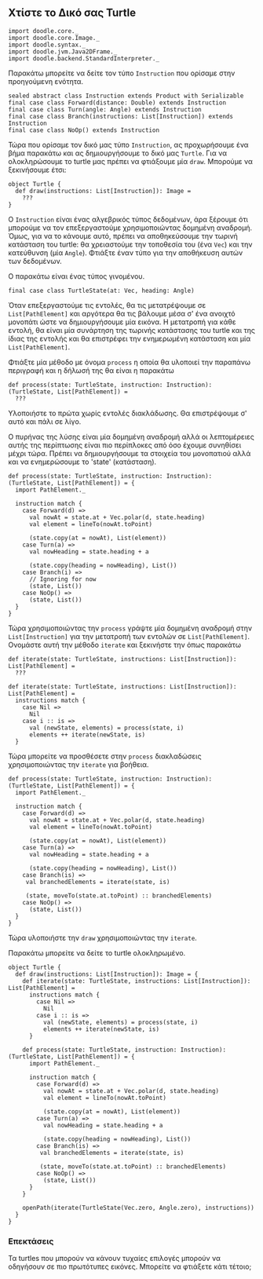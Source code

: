 ## Χτίστε το Δικό σας Turtle

```tut:invisible
import doodle.core._
import doodle.core.Image._
import doodle.syntax._
import doodle.jvm.Java2DFrame._
import doodle.backend.StandardInterpreter._
```

Παρακάτω μπορείτε να δείτε τον τύπο `Instruction` που ορίσαμε στην προηγούμενη ενότητα.

```tut:book
sealed abstract class Instruction extends Product with Serializable
final case class Forward(distance: Double) extends Instruction
final case class Turn(angle: Angle) extends Instruction
final case class Branch(instructions: List[Instruction]) extends Instruction
final case class NoOp() extends Instruction
```

Τώρα που ορίσαμε τον δικό μας τύπο `Instruction`, ας προχωρήσουμε ένα βήμα παρακάτω και ας δημιουργήσουμε το δικό μας `Turtle`. Για να ολοκληρώσουμε το turtle μας πρέπει να φτιάξουμε μία `draw`. Μπορούμε να ξεκινήσουμε έτσι:

```tut:book
object Turtle {
  def draw(instructions: List[Instruction]): Image =
    ???
}
```

Ο `Instruction` είναι ένας αλγεβρικός τύπος δεδομένων, άρα ξέρουμε ότι μπορούμε να τον επεξεργαστούμε χρησιμοποιώντας δομημένη αναδρομή. Όμως, για να το κάνουμε αυτό, πρέπει να αποθηκεύσουμε την τωρινή κατάσταση του turtle: θα χρειαστούμε την τοποθεσία του (ένα `Vec`) και την κατεύθυνση (μία `Angle`). Φτιάξτε έναν τύπο για την αποθήκευση αυτών των δεδομένων.

<div class="solution">
Ο παρακάτω είναι ένας τύπος γινομένου.

```tut:book
final case class TurtleState(at: Vec, heading: Angle)
```
</div>

Όταν επεξεργαστούμε τις εντολές, θα τις μετατρέψουμε σε `List[PathElement]` και αργότερα θα τις βάλουμε μέσα σ' ένα ανοιχτό μονοπάτι ώστε να δημιουργήσουμε μία εικόνα. Η μετατροπή για κάθε εντολή, θα είναι μία συνάρτηση της τωρινής κατάστασης του turtle και της ίδιας της εντολής και θα επιστρέφει την ενημερωμένη κατάσταση και μία `List[PathElement]`.

Φτιάξτε μία μέθοδο με όνομα `process` η οποία θα υλοποιεί την παραπάνω περιγραφή και η δήλωσή της θα είναι η παρακάτω

```tut:book
def process(state: TurtleState, instruction: Instruction): (TurtleState, List[PathElement]) =
  ???
```

Υλοποιήστε το πρώτα χωρίς εντολές διακλάδωσης. Θα επιστρέψουμε σ' αυτό και πάλι σε λίγο.

<div class="solution">
Ο πυρήνας της λύσης είναι μία δομημένη αναδρομή αλλά οι λεπτομέρειες αυτής της περίπτωσης είναι πιο περίπλοκες από όσο έχουμε συνηθίσει μέχρι τώρα. Πρέπει να δημιουργήσουμε τα στοιχεία του μονοπατιού αλλά και να ενημερώσουμε το 'state' (κατάσταση).

```tut:book
def process(state: TurtleState, instruction: Instruction): (TurtleState, List[PathElement]) = {
  import PathElement._
  
  instruction match {
    case Forward(d) =>
      val nowAt = state.at + Vec.polar(d, state.heading)
      val element = lineTo(nowAt.toPoint)

      (state.copy(at = nowAt), List(element))
    case Turn(a) =>
      val nowHeading = state.heading + a

      (state.copy(heading = nowHeading), List())
    case Branch(i) =>
      // Ignoring for now
      (state, List())
    case NoOp() =>
      (state, List())
  }
}
```
</div>

Τώρα χρησιμοποιώντας την `process` γράψτε μία δομημένη αναδρομή στην `List[Instruction]` για την μετατροπή των εντολών σε `List[PathElement]`. Ονομάστε αυτή την μέθοδο `iterate` και ξεκινήστε την όπως παρακάτω

```tut:book
def iterate(state: TurtleState, instructions: List[Instruction]): List[PathElement] =
  ???
```

<div class="solution">

```tut:book
def iterate(state: TurtleState, instructions: List[Instruction]): List[PathElement] =
  instructions match {
    case Nil => 
      Nil
    case i :: is =>
      val (newState, elements) = process(state, i)
      elements ++ iterate(newState, is)
  }
```
</div>

Τώρα μπορείτε να προσθέσετε στην `process` διακλαδώσεις χρησιμοποιώντας την `iterate` για βοήθεια.

<div class="function">

```tut:book
def process(state: TurtleState, instruction: Instruction): (TurtleState, List[PathElement]) = {
  import PathElement._
  
  instruction match {
    case Forward(d) =>
      val nowAt = state.at + Vec.polar(d, state.heading)
      val element = lineTo(nowAt.toPoint)

      (state.copy(at = nowAt), List(element))
    case Turn(a) =>
      val nowHeading = state.heading + a

      (state.copy(heading = nowHeading), List())
    case Branch(is) =>
     val branchedElements = iterate(state, is)
     
     (state, moveTo(state.at.toPoint) :: branchedElements)
    case NoOp() =>
      (state, List())
  }
}
```
</div>

Τώρα υλοποιήστε την `draw` χρησιμοποιώντας την `iterate`.

<div class="solution">
Παρακάτω μπορείτε να δείτε το turtle ολοκληρωμένο.

```tut:book
object Turtle {
  def draw(instructions: List[Instruction]): Image = {
    def iterate(state: TurtleState, instructions: List[Instruction]): List[PathElement] =
      instructions match {
        case Nil => 
          Nil
        case i :: is =>
          val (newState, elements) = process(state, i)
          elements ++ iterate(newState, is)
      }

    def process(state: TurtleState, instruction: Instruction): (TurtleState, List[PathElement]) = {
      import PathElement._
      
      instruction match {
        case Forward(d) =>
          val nowAt = state.at + Vec.polar(d, state.heading)
          val element = lineTo(nowAt.toPoint)
    
          (state.copy(at = nowAt), List(element))
        case Turn(a) =>
          val nowHeading = state.heading + a
    
          (state.copy(heading = nowHeading), List())
        case Branch(is) =>
         val branchedElements = iterate(state, is)
         
         (state, moveTo(state.at.toPoint) :: branchedElements)
        case NoOp() =>
          (state, List())
      }
    }
    
    openPath(iterate(TurtleState(Vec.zero, Angle.zero), instructions))
  }
}
```
</div>


### Επεκτάσεις

Τα turtles που μπορούν να κάνουν τυχαίες επιλογές μπορούν να οδηγήσουν σε πιο πρωτότυπες εικόνες. Μπορείτε να φτιάξετε κάτι τέτοιο;
